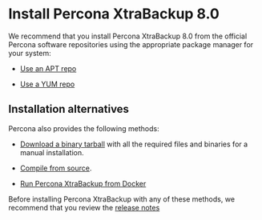 # Install Percona XtraBackup 8.0

We recommend that you install Percona XtraBackup 8.0 from the official Percona software repositories using the appropriate package manager for your system:

* [Use an APT repo](/installation/apt_repo)

* [Use a YUM repo](/installation/yum_repo)

## Installation alternatives

Percona also provides the following methods:

* [Download a binary tarball](/installation/binary-tarball) with all the required files and binaries for a manual installation.

* [Compile from source](/installation/compiling_xtrabackup).

* [Run Percona XtraBackup from Docker](installation/docker)

Before installing Percona XtraBackup with any of these methods, we recommend that you review the [release notes](release-notes)
